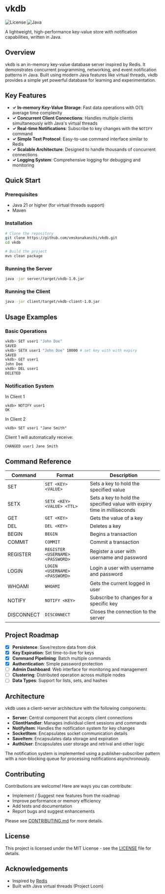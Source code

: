 # vkdb

![License](https://img.shields.io/badge/license-MIT-blue)
![Java](https://img.shields.io/badge/Java-21%2B-orange)

A lightweight, high-performance key-value store with notification capabilities, written in Java.

## Overview

vkdb is an in-memory key-value database server inspired by Redis. It demonstrates concurrent programming, networking, and event notification patterns in Java. Built using modern Java features like virtual threads, vkdb provides a simple yet powerful database for learning and experimentation.

## Key Features

- **✓ In-memory Key-Value Storage**: Fast data operations with O(1) average time complexity
- **✓ Concurrent Client Connections**: Handles multiple clients simultaneously with Java's virtual threads
- **✓ Real-time Notifications**: Subscribe to key changes with the `NOTIFY` command
- **✓ Simple Text Protocol**: Easy-to-use command interface similar to Redis
- **✓ Scalable Architecture**: Designed to handle thousands of concurrent connections
- **✓ Logging System**: Comprehensive logging for debugging and monitoring

## Quick Start

### Prerequisites

- Java 21 or higher (for virtual threads support)
- Maven

### Installation

```bash
# Clone the repository
git clone https://github.com/vmskonakanchi/vkdb.git
cd vkdb

# Build the project
mvn clean package
```

### Running the Server

```bash
java -jar server/target/vkdb-1.0.jar
```

### Running the Client

```bash
java -jar client/target/vkdb-client-1.0.jar
```

## Usage Examples

### Basic Operations

```bash
vkdb> SET user1 "John Doe"
SAVED
vkdb> SETX user1 "John Doe" 10000 # set key with with expiry
SAVED
vkdb> GET user1
John Doe
vkdb> DEL user1
DELETED
```

### Notification System

In Client 1

```shell
vkdb> NOTIFY user1
OK
```

In Client 2

```shell
vkdb> SET user1 "Jane Smith"
```

Client 1 will automatically receive:

```shell
CHANGED user1 Jane Smith
```

## Command Reference

| Command    | Format                            | Description                                                             |
|------------|-----------------------------------|-------------------------------------------------------------------------|
| SET        | `SET <KEY> <VALUE>`               | Sets a key to hold the specified value                                  |
| SETX       | `SETX <KEY> <VALUE> <TTL>`        | Sets a key to hold the specified value with expiry time in milliseconds |
| GET        | `GET <KEY>`                       | Gets the value of a key                                                 |
| DEL        | `DEL <KEY>`                       | Deletes a key                                                           |
| BEGIN      | `BEGIN`                           | Begins a transaction                                                    |
| COMMIT     | `COMMIT`                          | Commit a transaction                                                    |
| REGISTER   | `REGISTER <USERNAME> <PASSWORD>`  | Register a user with username and password                              |
| LOGIN      | `LOGIN <USERNAME> <PASSWORD>`     | Login a user with username and password                                 |
| WHOAMI     | `WHOAMI`                          | Gets the current logged in user                                         |
| NOTIFY     | `NOTIFY <KEY>`                    | Subscribe to changes for a specific key                                 |
| DISCONNECT | `DISCONNECT`                      | Closes the connection to the server                                     |

## Project Roadmap

- [x] **Persistence**: Save/restore data from disk
- [x] **Key Expiration**: Set time-to-live for keys
- [X] **Command Pipelining**: Batch multiple commands
- [X] **Authentication**: Simple password protection
- [ ] **Admin Dashboard**: Web interface for monitoring and management
- [ ] **Clustering**: Distributed operation across multiple nodes
- [ ] **Data Types**: Support for lists, sets, and hashes

## Architecture

vkdb uses a client-server architecture with the following components:

- **Server**: Central component that accepts client connections
- **ClientHandler**: Manages individual client sessions and commands
- **NotifyItem**: Handles the notification system for key changes
- **SocketItem**: Encapsulates socket communication details
- **SaveItem**: Encapsulates data storage and expiration
- **AuthUser**: Encapsulates user storage and retrival and other logic

The notification system is implemented using a publisher-subscriber pattern with a non-blocking queue for processing notifications asynchronously.

## Contributing

Contributions are welcome! Here are ways you can contribute:

- Implement / Suggest new features from the roadmap
- Improve performance or memory efficiency
- Add tests and documentation
- Report bugs and suggest enhancements

Please see [CONTRIBUTING.md](CONTRIBUTING.md) for more details.

## License

This project is licensed under the MIT License - see the [LICENSE](LICENSE) file for details.

## Acknowledgements

- Inspired by [Redis](https://redis.io/)
- Built with Java virtual threads (Project Loom)
